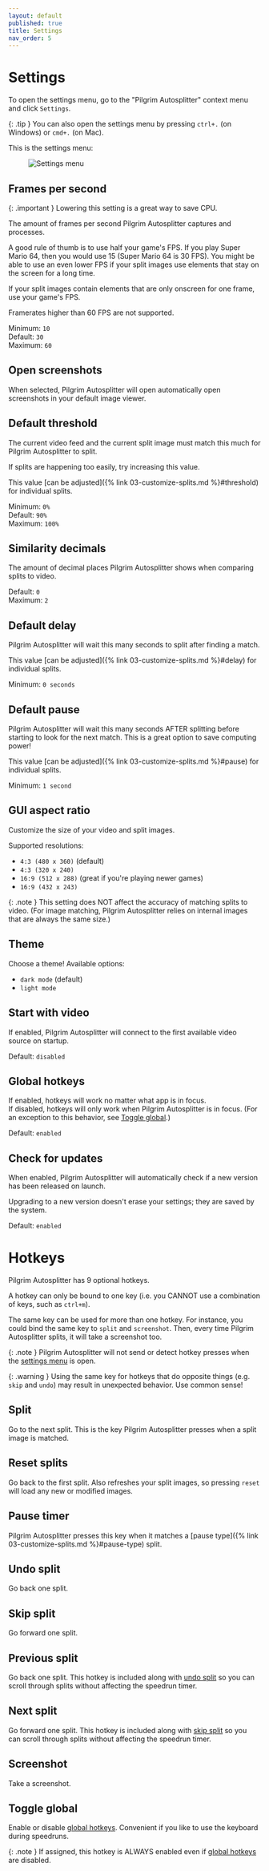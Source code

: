 ```yaml
---
layout: default
published: true
title: Settings
nav_order: 5
---
```


<link rel="stylesheet" href="css/main.css">

# Settings

To open the settings menu, go to the "Pilgrim Autosplitter" context menu and click `Settings`.

{: .tip }
You can also open the settings menu by pressing `ctrl+.` (on Windows) or `cmd+.` (on Mac).

This is the settings menu:

<figure>
  <img src="images/settings-menu.png" class="full-screen-image" alt="Settings menu">
</figure>

## Frames per second

{: .important }
Lowering this setting is a great way to save CPU.

The amount of frames per second Pilgrim Autosplitter captures and processes.

A good rule of thumb is to use half your game's FPS. If you play Super Mario 64, then you would use 15 (Super Mario 64 is 30 FPS). You might be able to use an even lower FPS if your split images use elements that stay on the screen for a long time.

If your split images contain elements that are only onscreen for one frame, use your game's FPS.

Framerates higher than 60 FPS are not supported.

Minimum: `10`  
Default: `30`  
Maximum: `60`

## Open screenshots

When selected, Pilgrim Autosplitter will open automatically open screenshots in your default image viewer.

## Default threshold

The current video feed and the current split image must match this much for Pilgrim Autosplitter to split.

If splits are happening too easily, try increasing this value. 

This value [can be adjusted]({% link 03-customize-splits.md %}#threshold) for individual splits.

Minimum: `0%`  
Default: `90%`  
Maximum: `100%`

## Similarity decimals

The amount of decimal places Pilgrim Autosplitter shows when comparing splits to video.

Default: `0`  
Maximum: `2`

## Default delay

Pilgrim Autosplitter will wait this many seconds to split after finding a match.

This value [can be adjusted]({% link 03-customize-splits.md %}#delay) for individual splits.

Minimum: `0 seconds`

## Default pause

Pilgrim Autosplitter will wait this many seconds AFTER splitting before starting to look for the next match. This is a great option to save computing power!

This value [can be adjusted]({% link 03-customize-splits.md %}#pause) for individual splits.

Minimum: `1 second`

## GUI aspect ratio

Customize the size of your video and split images. 

Supported resolutions:

* `4:3 (480 x 360)` (default)
* `4:3 (320 x 240)`
* `16:9 (512 x 288)` (great if you're playing newer games)
* `16:9 (432 x 243)`

{: .note }
This setting does NOT affect the accuracy of matching splits to video. (For image matching, Pilgrim Autosplitter relies on internal images that are always the same size.)

## Theme

Choose a theme!
Available options:

* `dark mode` (default)
* `light mode`

## Start with video

If enabled, Pilgrim Autosplitter will connect to the first available video source on startup.

Default: `disabled`

## Global hotkeys

If enabled, hotkeys will work no matter what app is in focus.  
If disabled, hotkeys will only work when Pilgrim Autosplitter is in focus. (For an exception to this behavior, see [Toggle global](#toggle-global).)

Default: `enabled`

## Check for updates

When enabled, Pilgrim Autosplitter will automatically check if a new version has been released on launch.

Upgrading to a new version doesn't erase your settings; they are saved by the system.

Default: `enabled`

# Hotkeys

Pilgrim Autosplitter has 9 optional hotkeys.

A hotkey can only be bound to one key (i.e. you CANNOT use a combination of keys, such as `ctrl+m`).

The same key can be used for more than one hotkey. For instance, you could bind the same key to `split` and `screenshot`. Then, every time Pilgrim Autosplitter splits, it will take a screenshot too.

{: .note }
Pilgrim Autosplitter will not send or detect hotkey presses when the [settings menu](#settings) is open.

{: .warning }
Using the same key for hotkeys that do opposite things (e.g. `skip` and `undo`) may result in unexpected behavior. Use common sense!

## Split
Go to the next split. This is the key Pilgrim Autosplitter presses when a split image is matched.

## Reset splits

Go back to the first split. Also refreshes your split images, so pressing `reset` will load any new or modified images.

## Pause timer

Pilgrim Autosplitter presses this key when it matches a [pause type]({% link 03-customize-splits.md %}#pause-type) split.

## Undo split

Go back one split.

## Skip split

Go forward one split.

## Previous split

Go back one split. This hotkey is included along with [undo split](#undo-split) so you can scroll through splits without affecting the speedrun timer.

## Next split

Go forward one split. This hotkey is included along with [skip split](#skip-split) so you can scroll through splits without affecting the speedrun timer.

## Screenshot

Take a screenshot.

## Toggle global

Enable or disable [global hotkeys](#global-hotkeys). Convenient if you like to use the keyboard during speedruns.

{: .note }
If assigned, this hotkey is ALWAYS enabled even if [global hotkeys](#global-hotkeys) are disabled.
